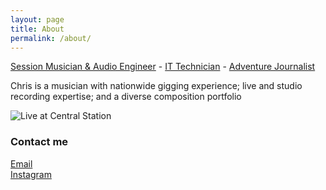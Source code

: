 ```yaml
---
layout: page
title: About
permalink: /about/
---
```


[Session Musician & Audio Engineer](soundcloud.com/colourofsound/sets/demoreel) - [IT Technician](https://www.linkedin.com/in/chriswalkermusic/) - [Adventure Journalist](thryve.world)

Chris is a musician with nationwide gigging experience; live and studio recording expertise; and a diverse composition portfolio

![Live at Central Station](/images/IMG_5978.jpg)

### Contact me

[Email](mailto:chris@chriswmusic.com)   
[Instagram](instagram.com/colourofsound)   
